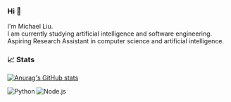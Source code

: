### Hi 👋
I'm Michael Liu.  
I am currently studying artificial intelligence and software engineering.  
Aspiring Research Assistant in computer science and artificial intelligence.



### 📈 Stats
[![Anurag's GitHub stats](https://github-readme-stats.vercel.app/api?username=BV003&count_private=true&include_all_commits=true)](https://github.com/anuraghazra/github-readme-stats)


![Python](https://cdn.jsdelivr.net/gh/devicons/devicon/icons/python/python-original.svg) 
![Node.js](https://cdn.jsdelivr.net/gh/devicons/devicon/icons/nodejs/nodejs-original.svg)
<!--👯 I’m looking to collaborate on ...-->



<!--💬 Ask me about ...-->

<!--📫 How to reach me: ...-->

<!--😄 Pronouns: ...-->

 <!--Fun fact: ...-->

<!---
BV003/BV003 is a ✨ special ✨ repository because its `README.md` (this file) appears on your GitHub profile.
You can click the Preview link to take a look at your changes.
--->
